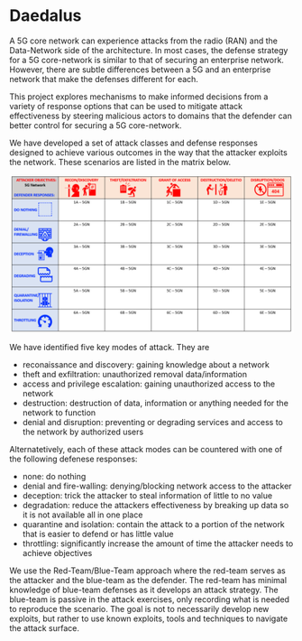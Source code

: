 Daedalus
==========

A 5G core network can experience attacks from the radio (RAN) and the Data-Network side of the architecture. In most cases, the defense strategy for a 5G core-network is similar to that of securing an enterprise network. However, there are subtle differences between a 5G and an enterprise network that make the defenses different for each.

This project explores mechanisms to make informed decisions from a variety of response options that can be used to mitigate attack effectiveness by steering malicious actors to domains that the defender can better control for securing a 5G core-network.

We have developed a set of attack classes and defense responses designed to achieve various outcomes in the way that the attacker exploits the network. These scenarios are listed in the matrix below.

<img src = "images/daedalus-grid-5g.png" width=600>

We have identified five key modes of attack. They are
* reconaissance and discovery: gaining knowledge about a network
* theft and exfiltration: unauthorized removal data/information
* access and privilege escalation: gaining unauthorized access to the network
* destruction: destruction of data, information or anything needed for the network to function
* denial and disruption: preventing or degrading services and access to the network by authorized users

Alternatetively, each of these attack modes can be countered with one of the following defenese responses:
* none: do nothing
* denial and fire-walling: denying/blocking network access to the attacker
* deception: trick the attacker to steal information of little to no value
* degradation: reduce the attackers effectiveness by breaking up data so it is not available all in one place
* quarantine and isolation: contain the attack to a portion of the network that is easier to defend or has little value
* throttling: significantly increase the amount of time the attacker needs to achieve objectives

We use the Red-Team/Blue-Team approach where the red-team serves as the attacker and the blue-team as the defender. The red-team has minimal knowledge of blue-team defenses as it develops an attack strategy. The blue-team is passive in the attack exercises, only recording what is needed to reproduce the scenario. The goal is not to necessarily develop new exploits, but rather to use known exploits, tools and techniques to navigate the attack surface.
